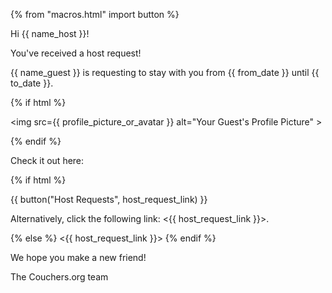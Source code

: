 {% from "macros.html" import button %}

<p> Hi {{ name_host }}! </p>

You've received a host request!

<p> {{ name_guest }} is requesting to stay with you from {{ from_date }} until {{ to_date }}. </p>

{% if html %}

<img src={{ profile_picture_or_avatar }} alt="Your Guest's Profile Picture" >

{% endif %}

Check it out here:

{% if html %}

{{ button("Host Requests", host_request_link) }}

Alternatively, click the following link: <{{ host_request_link }}>.

{% else %}
<{{ host_request_link }}>
{% endif %}

We hope you make a new friend!

The Couchers.org team
